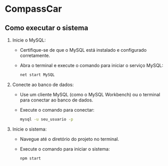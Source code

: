 # CompassCar

## Como executar o sistema

1. Inicie o MySQL:
   - Certifique-se de que o MySQL está instalado e configurado corretamente.
   - Abra o terminal e execute o comando para iniciar o serviço MySQL:
  
     ```sh
     net start MySQL
     ```

2. Conecte ao banco de dados:
   - Use um cliente MySQL (como o MySQL Workbench) ou o terminal para conectar ao banco de dados.
   - Execute o comando para conectar:
  
     ```sh
     mysql -u seu_usuario -p
     ```

3. Inicie o sistema:
   - Navegue até o diretório do projeto no terminal.
   - Execute o comando para iniciar o sistema:

     ```sh
     npm start
     ```
